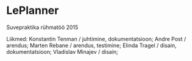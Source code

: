 # LePlanner
Suvepraktika rühmatöö 2015

Liikmed:
Konstantin Tenman / juhtimine, dokumentatsioon; 
Andre Post / arendus; 
Marten Rebane / arendus, testimine; 
Elinda Tragel / disain, dokumentatsioon; 
Vladislav Minajev / disain; 

